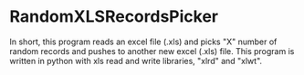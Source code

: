 # RandomXLSRecordsPicker

In short, this program reads an excel file (.xls) and picks "X" number of random records and pushes to another new excel (.xls) file.
This program is written in python with xls read and write libraries, "xlrd" and "xlwt".
